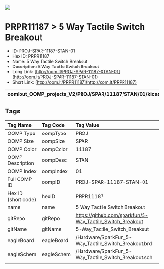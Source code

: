 


  
![][im]
# PRPR11187 > 5 Way Tactile Switch Breakout

- ID: PROJ-SPAR-11187-STAN-01
- Hex ID: PRPR11187
- Name: 5 Way Tactile Switch Breakout
- Description: 5 Way Tactile Switch Breakout
- Long Link: [http://oom.lt/PROJ-SPAR-11187-STAN-01](http://oom.lt/PROJ-SPAR-11187-STAN-01)
- Short Link: [http://oom.lt/PRPR11187](http://oom.lt/PRPR11187)
  

|oomlout_OOMP_projects_V2/PROJ/SPAR/11187/STAN/01/kicadPcb3dFront.png|oomlout_OOMP_projects_V2/PROJ/SPAR/11187/STAN/01/kicadPcb3dBack.png|oomlout_OOMP_projects_V2/PROJ/SPAR/11187/STAN/01/kicadPcb3d.png||
| :---: | :---: | :---: | :---: |

## Tags
  

|Tag Name|Tag Code|Tag Value|
| :--- | :--- | :--- |
|OOMP Type|oompType|PROJ|
|OOMP Size|oompSize|SPAR|
|OOMP Color|oompColor|11187|
|OOMP Description|oompDesc|STAN|
|OOMP Index|oompIndex|01|
|Full OOMP ID|oompID|PROJ-SPAR-11187-STAN-01|
|Hex ID (short code)|hexID|PRPR11187|
|name|name|5 Way Tactile Switch Breakout|
|gitRepo|gitRepo|https://github.com/sparkfun/5-Way_Tactile_Switch_Breakout|
|gitName|gitName|5-Way_Tactile_Switch_Breakout|
|eagleBoard|eagleBoard|/Hardware/SparkFun_5-Way_Tactile_Switch_Breakout.brd|
|eagleSchem|eagleSchem|/Hardware/SparkFun_5-Way_Tactile_Switch_Breakout.sch|
||||



[im]: PROJ/SPAR/11187/STAN/01/kicadPcb3d_450.png

